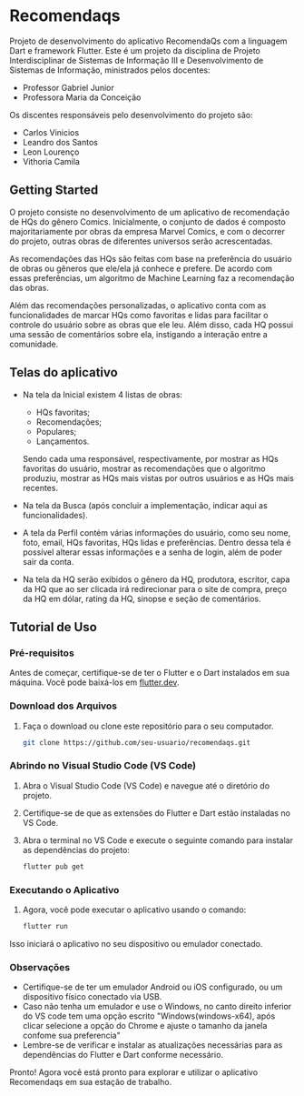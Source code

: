 # Recomendaqs

Projeto de desenvolvimento do aplicativo RecomendaQs com a linguagem Dart e framework Flutter. Este é um projeto da disciplina de Projeto Interdisciplinar de Sistemas de Informação III e Desenvolvimento de Sistemas de Informação, ministrados pelos docentes:

- Professor Gabriel Junior
- Professora Maria da Conceição

Os discentes responsáveis pelo desenvolvimento do projeto são:

- Carlos Vinicios
- Leandro dos Santos
- Leon Lourenço
- Vithoria Camila

## Getting Started

O projeto consiste no desenvolvimento de um aplicativo de recomendação de HQs do gênero Comics. Inicialmente, o conjunto de dados é composto majoritariamente por obras da empresa Marvel Comics, e com o decorrer do projeto, outras obras de diferentes universos serão acrescentadas.

As recomendações das HQs são feitas com base na preferência do usuário de obras ou gêneros que ele/ela já conhece e prefere. De acordo com essas preferências, um algoritmo de Machine Learning faz a recomendação das obras.

Além das recomendações personalizadas, o aplicativo conta com as funcionalidades de marcar HQs como favoritas e lidas para facilitar o controle do usuário sobre as obras que ele leu. Além disso, cada HQ possui uma sessão de comentários sobre ela, instigando a interação entre a comunidade.

## Telas do aplicativo

- Na tela da Inicial existem 4 listas de obras:
  - HQs favoritas;
  - Recomendações;
  - Populares;
  - Lançamentos.
  
  Sendo cada uma responsável, respectivamente, por mostrar as HQs favoritas do usuário, mostrar as recomendações que o algoritmo produziu, mostrar as HQs mais vistas por outros usuários e as HQs mais recentes.

- Na tela da Busca (após concluir a implementação, indicar aqui as funcionalidades).
  
- A tela da Perfil contém várias informações do usuário, como seu nome, foto, email, HQs favoritas, HQs lidas e preferências. Dentro dessa tela é possível alterar essas informações e a senha de login, além de poder sair da conta.

- Na tela da HQ serão exibidos o gênero da HQ, produtora, escritor, capa da HQ que ao ser clicada irá redirecionar para o site de compra, preço da HQ em dólar, rating da HQ, sinopse e seção de comentários.

## Tutorial de Uso

### Pré-requisitos

Antes de começar, certifique-se de ter o Flutter e o Dart instalados em sua máquina. Você pode baixá-los em [flutter.dev](https://flutter.dev/docs/get-started/install).

### Download dos Arquivos

1. Faça o download ou clone este repositório para o seu computador.
   ```bash
   git clone https://github.com/seu-usuario/recomendaqs.git
   
### Abrindo no Visual Studio Code (VS Code)
1. Abra o Visual Studio Code (VS Code) e navegue até o diretório do projeto.

2. Certifique-se de que as extensões do Flutter e Dart estão instaladas no VS Code.

3. Abra o terminal no VS Code e execute o seguinte comando para instalar as dependências do projeto:
   ```bash
   flutter pub get

### Executando o Aplicativo
1. Agora, você pode executar o aplicativo usando o comando:
   ```bash
   flutter run
Isso iniciará o aplicativo no seu dispositivo ou emulador conectado.

### Observações
- Certifique-se de ter um emulador Android ou iOS configurado, ou um dispositivo físico conectado via USB.
- Caso não tenha um emulador e use o Windows, no canto direito inferior do VS code tem uma opção escrito "Windows(windows-x64), após clicar selecione a opção do Chrome e ajuste o tamanho da janela confome sua preferencia"
- Lembre-se de verificar e instalar as atualizações necessárias para as dependências do Flutter e Dart conforme necessário.

Pronto! Agora você está pronto para explorar e utilizar o aplicativo Recomendaqs em sua estação de trabalho.
